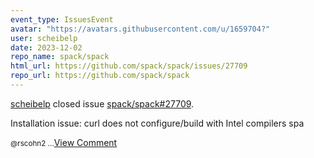 ```yaml
---
event_type: IssuesEvent
avatar: "https://avatars.githubusercontent.com/u/1659704?"
user: scheibelp
date: 2023-12-02
repo_name: spack/spack
html_url: https://github.com/spack/spack/issues/27709
repo_url: https://github.com/spack/spack
---
```


<a href='https://github.com/scheibelp' target='_blank'>scheibelp</a> closed issue <a href='https://github.com/spack/spack/issues/27709' target='_blank'>spack/spack#27709</a>.

<p>Installation issue: curl does not configure/build with Intel compilers spa</p><small>@rscohn2...</small><a href='https://github.com/spack/spack/issues/27709' target='_blank'>View Comment</a>